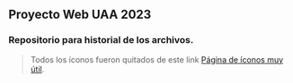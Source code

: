 ## Proyecto Web UAA 2023
### Repositorio para historial de los archivos.
> Todos los íconos fueron quitados de este link
> [Página de íconos muy útil](https://fontawesome.com/).
